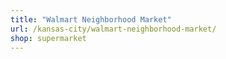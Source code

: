 ```yaml
---
title: "Walmart Neighborhood Market"
url: /kansas-city/walmart-neighborhood-market/
shop: supermarket
---
```

